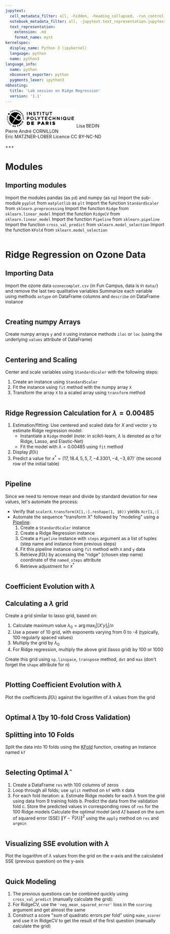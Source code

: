 ```yaml
---
jupytext:
  cell_metadata_filter: all, -hidden, -heading_collapsed, -run_control, -trusted
  notebook_metadata_filter: all, -jupytext.text_representation.jupytext_version, -jupytext.text_representation.format_version, -language_info.version, -language_info.codemirror_mode.version, -language_info.codemirror_mode, -language_info.file_extension, -language_info.mimetype, -toc
  text_representation:
    extension: .md
    format_name: myst
kernelspec:
  display_name: Python 3 (ipykernel)
  language: python
  name: python3
language_info:
  name: python
  nbconvert_exporter: python
  pygments_lexer: ipython3
nbhosting:
  title: 'Lab session on Ridge Regression'
  version: '1.1'
---
```


<div class="licence">
<span><img src="media/logo_IPParis.png" /></span>
<span>Lisa BEDIN<br />Pierre André CORNILLON<br />Eric MATZNER-LOBER</span>
<span>Licence CC BY-NC-ND</span>
</div>

+++

# Modules


## Importing modules

Import the modules pandas (as `pd`) and numpy (as `np`) Import the sub-module `pyplot` from `matplotlib` as `plt` Import the function `StandardScaler` from `sklearn.preprocessing` Import the function `Ridge` from `sklearn.linear_model` Import the function `RidgeCV` from `sklearn.linear_model` Import the function `Pipeline` from `sklearn.pipeline` Import the function `cross_val_predict` from `sklearn.model_selection` Import the function `KFold` from `sklearn.model_selection`

```{code-cell} python

```


# Ridge Regression on Ozone Data


## Importing Data

Import the ozone data `ozonecomplet.csv` (in Fun Campus, data is in `data/`) and remove the last two qualitative variables Summarize each variable using methods `astype` on DataFrame columns and `describe` on DataFrame instance

```{code-cell} python

```


## Creating numpy Arrays

Create numpy arrays `y` and `X` using instance methods `iloc` or `loc` (using the underlying `values` attribute of DataFrame)

```{code-cell} python

```


## Centering and Scaling

Center and scale variables using `StandardScaler` with the following steps:

1.  Create an instance using `StandardScaler`
2.  Fit the instance using `fit` method with the numpy array `X`
3.  Transform the array `X` to a scaled array using `transform` method

```{code-cell} python

```


## Ridge Regression Calculation for $\lambda=0.00485$

1.  Estimation/fitting: Use centered and scaled data for $X$ and vector `y` to estimate Ridge regression model:
    -   Instantiate a `Ridge` model (note: in scikit-learn, $\lambda$ is denoted as $\alpha$ for Ridge, Lasso, and Elastic-Net)
    -   Fit the model with $\lambda=0.00485$ using `fit` method
2.  Display $\hat\beta(\lambda)$
3.  Predict a value for $x^*=(17, 18.4, 5, 5, 7, -4.3301, -4, -3, 87)'$ (the second row of the initial table)

```{code-cell} python

```


## Pipeline

Since we need to remove mean and divide by standard deviation for new values, let's automate the process:

-   Verify that `scalerX.transform(X[1,:].reshape(1, 10))` yields `Xcr[1,:]`
-   Automate the sequence "transform X" followed by "modeling" using a [Pipeline](https://scikit-learn.org/stable/tutorial/statistical_inference/putting_together.html):
    1.  Create a `StandardScaler` instance
    2.  Create a Ridge Regression instance
    3.  Create a `Pipeline` instance with `steps` argument as a list of tuples (step name and instance from previous steps)
    4.  Fit this pipeline instance using `fit` method with `X` and `y` data
    5.  Retrieve $\hat\beta(\lambda)$ by accessing the "ridge" (chosen step name) coordinate of the `named_steps` attribute
    6.  Retrieve adjustment for $x^*$

```{code-cell} python

```


## Coefficient Evolution with $\lambda$


## Calculating a $\lambda$ grid

Create a grid similar to lasso grid, based on:

1.  Calculate maximum value $\lambda_0 = \arg\max_{i} |[X'y]_i|/n$
2.  Use a power of 10 grid, with exponents varying from 0 to -4 (typically, 100 regularly spaced values)
3.  Multiply the grid by $\lambda_0$
4.  For Ridge regression, multiply the above grid (lasso grid) by $100$ or $1000$

Create this grid using `np.linspace`, `transpose` method, `dot` and `max` (don't forget the `shape` attribute for $n$)

```{code-cell} python

```


## Plotting Coefficient Evolution with $\lambda$

Plot the coefficients $\hat\beta(\lambda)$ against the logarithm of $\lambda$ values from the grid

```{code-cell} python

```


## Optimal $\hat\lambda$ (by 10-fold Cross Validation)


## Splitting into 10 Folds

Split the data into 10 folds using the [KFold](https://scikit-learn.org/stable/modules/generated/sklearn.model_selection.KFold.html#sklearn.model_selection.KFold) function, creating an instance named `kf`

```{code-cell} python

```


## Selecting Optimal $\hat\lambda$

1.  Create a DataFrame `res` with 100 columns of zeros
2.  Loop through all folds; use `split` method on `kf` with `X` data
3.  For each fold iteration: a. Estimate Ridge models for each $\lambda$ from the grid using data from 9 training folds b. Predict the data from the validation fold c. Store the predicted values in corresponding rows of `res` for the 100 Ridge models Calculate the optimal model (and $\hat\lambda$) based on the sum of squared error (SSE) $\|Y - \hat Y(\lambda)\|^2$ using the `apply` method on `res` and `argmin`

```{code-cell} python

```


## Visualizing SSE evolution with $\lambda$

Plot the logarithm of $\lambda$ values from the grid on the x-axis and the calculated SSE (previous question) on the y-axis

```{code-cell} python

```


## Quick Modeling

1.  The previous questions can be combined quickly using `cross_val_predict` (manually calculate the grid):
2.  For RidgeCV, use the `'neg_mean_squared_error'` loss in the `scoring` argument and get almost the same
3.  Construct a score "sum of quadratic errors per fold" using `make_scorer` and use it in RidgeCV to get the result of the first question (manually calculate the grid)

```{code-cell} python

```